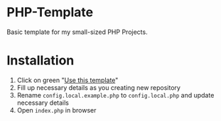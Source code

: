 # PHP-Template

Basic template for my small-sized PHP Projects.

# Installation

1. Click on green "[Use this template](https://github.com/DJTommek/php-template/generate)"
1. Fill up necessary details as you creating new repository
1. Rename `config.local.example.php` to `config.local.php` and update necessary details
1. Open `index.php` in browser
